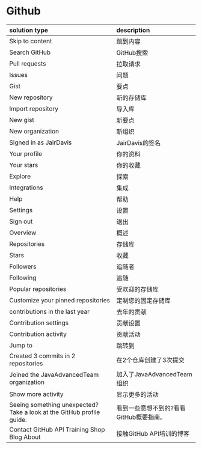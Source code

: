 # Github

| solution type | description |
| :-------------- | :------------ |
|	Skip to content 	|	跳到内容	|
|	Search GitHub	|	GitHub搜索	|
|	Pull requests	|	拉取请求	|
|	Issues	|	问题	|
|	Gist	|	要点	|
|	New repository	|	新的存储库	|
|	Import repository	|	导入库	|
|	New gist	|	新要点	|
|	New organization	|	新组织	|
|	Signed in as JairDavis	|	JairDavis的签名	|
|	Your profile	|	你的资料	|
|	Your stars	|	你的收藏	|
|	Explore	|	探索	|
|	Integrations	|	集成	|
|	Help	|	帮助	|
|	Settings	|	设置	|
|	Sign out	|	退出	|
|	Overview	|	概述	|
|	Repositories	|	存储库	|
|	Stars	|	收藏	|
|	Followers 	|	追随者	|
|	Following 	|	追随	|
|	Popular repositories 	|	受欢迎的存储库	|
|	Customize your pinned repositories	|	定制您的固定存储库	|
|	contributions in the last year	|	去年的贡献	|
|	Contribution settings 	|	贡献设置	|
|	Contribution activity 	|	贡献活动	|
|	Jump to 	|	跳转到	|
|	Created 3 commits in 2 repositories	|	在2个仓库创建了3次提交	|
|	Joined the JavaAdvancedTeam organization	|	加入了JavaAdvancedTeam组织	|
|	Show more activity	|	显示更多的活动	|
|	Seeing something unexpected? Take a look at the GitHub profile guide.	|	看到一些意想不到的?看看GitHub概要指南。	|
|	Contact GitHub API Training Shop Blog About	|	接触GitHub API培训的博客	|

